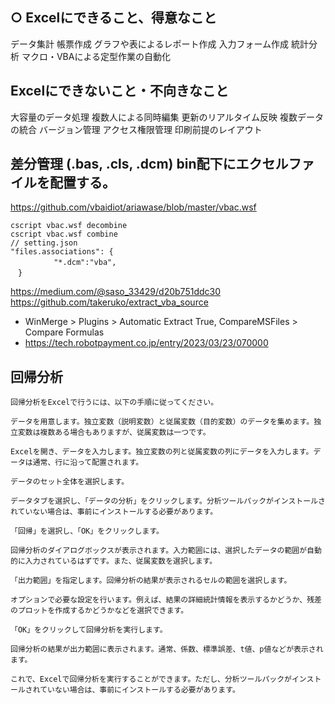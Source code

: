 ## ○ Excelにできること、得意なこと	
データ集計
帳票作成
グラフや表によるレポート作成
入力フォーム作成
統計分析
マクロ・VBAによる定型作業の自動化

## Excelにできないこと・不向きなこと
大容量のデータ処理
複数人による同時編集
更新のリアルタイム反映
複数データの統合
バージョン管理
アクセス権限管理
印刷前提のレイアウト

## 差分管理 (.bas, .cls, .dcm) bin配下にエクセルファイルを配置する。
https://github.com/vbaidiot/ariawase/blob/master/vbac.wsf
```
cscript vbac.wsf decombine
cscript vbac.wsf combine
// setting.json
"files.associations": {
　        "*.dcm":"vba",
　}
```
https://medium.com/@saso_33429/d20b751ddc30
https://github.com/takeruko/extract_vba_source

- WinMerge > Plugins > Automatic Extract True, CompareMSFiles > Compare Formulas
- https://tech.robotpayment.co.jp/entry/2023/03/23/070000
## 回帰分析
```
回帰分析をExcelで行うには、以下の手順に従ってください。

データを用意します。独立変数（説明変数）と従属変数（目的変数）のデータを集めます。独立変数は複数ある場合もありますが、従属変数は一つです。

Excelを開き、データを入力します。独立変数の列と従属変数の列にデータを入力します。データは通常、行に沿って配置されます。

データのセット全体を選択します。

データタブを選択し、「データの分析」をクリックします。分析ツールパックがインストールされていない場合は、事前にインストールする必要があります。

「回帰」を選択し、「OK」をクリックします。

回帰分析のダイアログボックスが表示されます。入力範囲には、選択したデータの範囲が自動的に入力されているはずです。また、従属変数を選択します。

「出力範囲」を指定します。回帰分析の結果が表示されるセルの範囲を選択します。

オプションで必要な設定を行います。例えば、結果の詳細統計情報を表示するかどうか、残差のプロットを作成するかどうかなどを選択できます。

「OK」をクリックして回帰分析を実行します。

回帰分析の結果が出力範囲に表示されます。通常、係数、標準誤差、t値、p値などが表示されます。

これで、Excelで回帰分析を実行することができます。ただし、分析ツールパックがインストールされていない場合は、事前にインストールする必要があります。
```